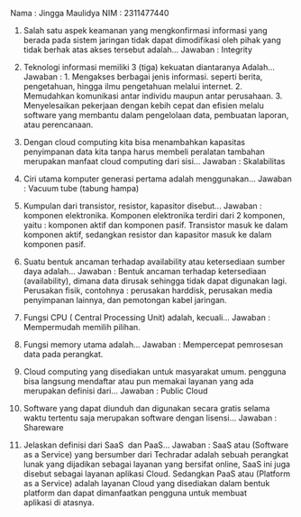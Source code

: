 Nama : Jingga Maulidya
NIM : 2311477440

1. Salah satu aspek keamanan yang mengkonfirmasi informasi yang berada pada sistem jaringan tidak dapat dimodifikasi oleh pihak yang tidak berhak atas akses tersebut adalah...
Jawaban : Integrity

2. Teknologi informasi memiliki 3 (tiga) kekuatan diantaranya Adalah...
Jawaban : 1. Mengakses berbagai jenis informasi. seperti berita, pengetahuan, hingga ilmu pengetahuan melalui internet.
		2. Memudahkan komunikasi antar individu maupun antar perusahaan.
		3. Menyelesaikan pekerjaan dengan kebih cepat dan efisien melalu software yang membantu dalam pengelolaan data, pembuatan laporan, atau perencanaan.

3. Dengan cloud computing kita bisa menambahkan kapasitas penyimpanan data kita tanpa harus membeli peralatan tambahan merupakan manfaat cloud computing dari sisi...
Jawaban : Skalabilitas

4. Ciri utama komputer generasi pertama adalah menggunakan...
Jawaban : Vacuum tube (tabung hampa)

5. Kumpulan dari transistor, resistor, kapasitor disebut...
Jawaban : komponen elektronika. 
Komponen elektronika terdiri dari 2 komponen, yaitu : komponen aktif dan komponen pasif. 
Transistor masuk ke dalam komponen aktif, sedangkan resistor dan kapasitor masuk ke dalam komponen pasif.

6. Suatu bentuk ancaman terhadap availability atau ketersediaan sumber daya adalah...
Jawaban :  Bentuk ancaman terhadap ketersediaan (availability), dimana data dirusak sehingga tidak dapat digunakan lagi. Perusakan fisik, contohnya : perusakan harddisk, perusakan media penyimpanan lainnya, dan pemotongan kabel jaringan.

7. Fungsi CPU ( Central Processing Unit) adalah, kecuali...
Jawaban : Mempermudah memilih pilihan.

8. Fungsi memory utama adalah...
Jawaban : Mempercepat pemrosesan data pada perangkat.

9. Cloud computing yang disediakan untuk masyarakat umum. pengguna bisa langsung mendaftar atau pun memakai layanan yang ada merupakan definisi dari...
Jawaban : Public Cloud

10. Software yang dapat diunduh dan digunakan secara gratis selama waktu tertentu saja merupakan software dengan lisensi...
Jawaban : Shareware

11. Jelaskan definisi dari SaaS  dan PaaS...
Jawaban : SaaS atau (Software as a Service) yang bersumber dari Techradar adalah sebuah perangkat lunak yang dijadikan sebagai layanan yang bersifat online, SaaS ini juga disebut sebagai layanan aplikasi Cloud. Sedangkan PaaS atau (Platform as a Service) adalah layanan Cloud yang disediakan dalam bentuk platform dan dapat dimanfaatkan pengguna untuk membuat aplikasi di atasnya.